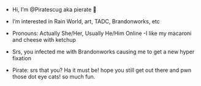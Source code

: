 - Hi, I’m @Piratescug aka pierate 👋
- I’m interested in Rain World, art, TADC, Brandonworks, etc
- Pronouns: Actually She/Her, Usually He/Him Online
  -I like my macaroni and cheese with ketchup
- Srs, you infected me with Brandonworks causing me to get a new hyper fixation

- Pirate: srs that you? Ha it must be! hope you still get out there and pwn those dot eye cats! so much fun.
